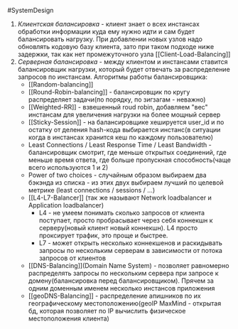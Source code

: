 #SystemDesign 

1. *Клиентская балансировка* - клиент знает о всех инстансах обработки информации куда ему нужно идти и сам будет балансировать нагрузку. При добавлении новых узлов надо обновлять кодовую базу клиента, зато при таком подходе ниже задержки, так как нет промежуточного узла
	[[Client-Load-Balancing]]
2. *Серверная балансировка* - между клиентом и инстансами ставится балансировщик нагрузки, который будет отвечать за распределение запросов по инстансам. 
	Алгоритмы работы балансировщика:
	- [[Random-balancing]]
	- [[Round-Robin-balancing]] - балансировщик по кругу распределяет задачи(по порядку, по зигзагам - неважно)
	- [[Weighted-RR]] - взвешенный roud robin, добавляем "вес" инстансам для увеличения нагрузки на более мощный сервер
	- [[Sticky-Session]] - на балансировщике хешируется user_id и по остатку от деления hash-кода выбирается инстанс(в ситуации когда в инстансах хранится кеш по каждому пользователю)
	- Least Connections / Least Response Time / Least Bandwidth - балансировщик смотрит, где меньше открытых соединений, где меньше время ответа, где больше пропускная способность(чаще всего используются 1 и 2)
	- Power of two choices - случайным образом выбираем два бэкэнда из списка - из этих двух выбираем лучший по целевой метрике (least connections / sessions / ...)
	- [[L4-L7-Balancer]] (так же называют Network loadbalancer и Application loadbalancer)
		- L4 - не умеем понимать сколько запросов от клиента поступает, просто пробрасывает через себя коннекшн к серверу(новый клиент новый коннекшн). L4 просто проксирует трафик, это проще и быстрее.
		- L7 - может открыть несколько коннекшенов и раскидывать запросы по нескольким серверам в зависимости от потока запросов от клиентов
	- [[DNS-Balancing]](Domain Name System) -  позволяет равномерно распределять запросы по нескольким сервера при запросе к домену(балансировка перед балансировщиком). Прячем за одним доменным именем несколько инстансов приложения
	- [[geoDNS-Balancing]] - распределение апишников по их географическому местоположению(geoIP MaxMind - открытая бд, которая позволяет по IP вычислить физическое местоположения клиента)